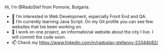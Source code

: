 Hi, I’m @RadoStef from Pomorie, Bulgaria.
- 👀 I’m interested in Web Development, especially Front End and QA. 
- 🌱 I’m currently learning Java Script. On my Git profile you can see few websites that Ive been working on.
- 💞️ I work on one project, an informational website about the city I live. I will commit the code soon.
- 📫 Check my https://www.linkedin.com/in/radoslav-stefanov-23344b82/

